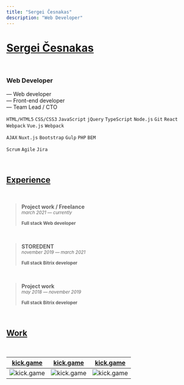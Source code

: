 ```yaml
---
title: "Sergei Česnakas"
description: "Web Developer"
---
```


# [Sergei Česnakas](/)

<br>

### Web Developer

— Web developer\
— Front-end developer\
— Team Lead / CTO

`HTML/HTML5` `CSS/CSS3` `JavaScript` `jQuery` `TypeScript` `Node.js` `Git` `React` `Webpack` `Vue.js` `Webpack`

`AJAX` `Nuxt.js` `Bootstrap` `Gulp` `PHP` `BEM`

`Scrum` `Agile` `Jira`

<br>

## [Experience](/experience)

<br>

> **Project work / Freelance**\
> <sub>*march 2021 — currently*</sub>
>
> <small>**Full stack Web developer**</small>

<br>

> **STOREDENT**\
> <sub>*november 2019 — march 2021*</sub>
>
> <small>**Full stack Bitrix developer**</small>

<br>

> **Project work**\
> <sub>*may 2018 — november 2019*</sub>
>
> <small>**Full stack Bitrix developer**</small>

<br>

## [Work](/work/)

<br>

[kick.game](/work/kick.game) | [kick.game](/work/kick.game) | [kick.game](/work/kick.game)
--- | --- | ---
![kick.game](/images/kick.game.png) | ![kick.game](/images/kick.game.png) | ![kick.game](/images/kick.game.png)

<br><br><br>
